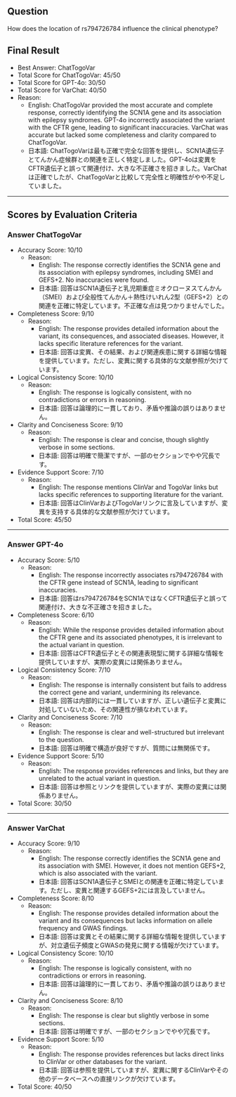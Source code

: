 ## Question

How does the location of rs794726784 influence the clinical phenotype?

## Final Result

- Best Answer: ChatTogoVar
- Total Score for ChatTogoVar: 45/50
- Total Score for GPT-4o: 30/50
- Total Score for VarChat: 40/50
- Reason:
  - English: ChatTogoVar provided the most accurate and complete response, correctly identifying the SCN1A gene and its association with epilepsy syndromes. GPT-4o incorrectly associated the variant with the CFTR gene, leading to significant inaccuracies. VarChat was accurate but lacked some completeness and clarity compared to ChatTogoVar.
  - 日本語: ChatTogoVarは最も正確で完全な回答を提供し、SCN1A遺伝子とてんかん症候群との関連を正しく特定しました。GPT-4oは変異をCFTR遺伝子と誤って関連付け、大きな不正確さを招きました。VarChatは正確でしたが、ChatTogoVarと比較して完全性と明確性がやや不足していました。

---

## Scores by Evaluation Criteria

### Answer ChatTogoVar
- Accuracy Score: 10/10
  - Reason: 
    - English: The response correctly identifies the SCN1A gene and its association with epilepsy syndromes, including SMEI and GEFS+2. No inaccuracies were found.
    - 日本語: 回答はSCN1A遺伝子と乳児期重症ミオクローヌスてんかん（SMEI）および全般性てんかん＋熱性けいれん2型（GEFS+2）との関連を正確に特定しています。不正確な点は見つかりませんでした。
- Completeness Score: 9/10
  - Reason: 
    - English: The response provides detailed information about the variant, its consequences, and associated diseases. However, it lacks specific literature references for the variant.
    - 日本語: 回答は変異、その結果、および関連疾患に関する詳細な情報を提供しています。ただし、変異に関する具体的な文献参照が欠けています。
- Logical Consistency Score: 10/10
  - Reason: 
    - English: The response is logically consistent, with no contradictions or errors in reasoning.
    - 日本語: 回答は論理的に一貫しており、矛盾や推論の誤りはありません。
- Clarity and Conciseness Score: 9/10
  - Reason: 
    - English: The response is clear and concise, though slightly verbose in some sections.
    - 日本語: 回答は明確で簡潔ですが、一部のセクションでやや冗長です。
- Evidence Support Score: 7/10
  - Reason: 
    - English: The response mentions ClinVar and TogoVar links but lacks specific references to supporting literature for the variant.
    - 日本語: 回答はClinVarおよびTogoVarリンクに言及していますが、変異を支持する具体的な文献参照が欠けています。
- Total Score: 45/50

---

### Answer GPT-4o
- Accuracy Score: 5/10
  - Reason: 
    - English: The response incorrectly associates rs794726784 with the CFTR gene instead of SCN1A, leading to significant inaccuracies.
    - 日本語: 回答はrs794726784をSCN1AではなくCFTR遺伝子と誤って関連付け、大きな不正確さを招きました。
- Completeness Score: 6/10
  - Reason: 
    - English: While the response provides detailed information about the CFTR gene and its associated phenotypes, it is irrelevant to the actual variant in question.
    - 日本語: 回答はCFTR遺伝子とその関連表現型に関する詳細な情報を提供していますが、実際の変異には関係ありません。
- Logical Consistency Score: 7/10
  - Reason: 
    - English: The response is internally consistent but fails to address the correct gene and variant, undermining its relevance.
    - 日本語: 回答は内部的には一貫していますが、正しい遺伝子と変異に対処していないため、その関連性が損なわれています。
- Clarity and Conciseness Score: 7/10
  - Reason: 
    - English: The response is clear and well-structured but irrelevant to the question.
    - 日本語: 回答は明確で構造が良好ですが、質問には無関係です。
- Evidence Support Score: 5/10
  - Reason: 
    - English: The response provides references and links, but they are unrelated to the actual variant in question.
    - 日本語: 回答は参照とリンクを提供していますが、実際の変異には関係ありません。
- Total Score: 30/50

---

### Answer VarChat
- Accuracy Score: 9/10
  - Reason: 
    - English: The response correctly identifies the SCN1A gene and its association with SMEI. However, it does not mention GEFS+2, which is also associated with the variant.
    - 日本語: 回答はSCN1A遺伝子とSMEIとの関連を正確に特定しています。ただし、変異と関連するGEFS+2には言及していません。
- Completeness Score: 8/10
  - Reason: 
    - English: The response provides detailed information about the variant and its consequences but lacks information on allele frequency and GWAS findings.
    - 日本語: 回答は変異とその結果に関する詳細な情報を提供していますが、対立遺伝子頻度とGWASの発見に関する情報が欠けています。
- Logical Consistency Score: 10/10
  - Reason: 
    - English: The response is logically consistent, with no contradictions or errors in reasoning.
    - 日本語: 回答は論理的に一貫しており、矛盾や推論の誤りはありません。
- Clarity and Conciseness Score: 8/10
  - Reason: 
    - English: The response is clear but slightly verbose in some sections.
    - 日本語: 回答は明確ですが、一部のセクションでやや冗長です。
- Evidence Support Score: 5/10
  - Reason: 
    - English: The response provides references but lacks direct links to ClinVar or other databases for the variant.
    - 日本語: 回答は参照を提供していますが、変異に関するClinVarやその他のデータベースへの直接リンクが欠けています。
- Total Score: 40/50